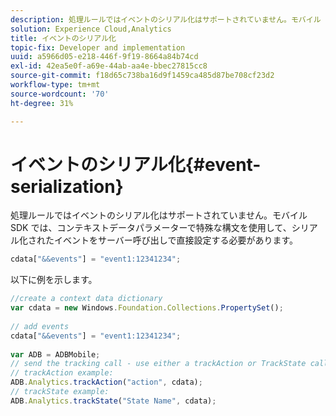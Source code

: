 ```yaml
---
description: 処理ルールではイベントのシリアル化はサポートされていません。モバイル SDK では、コンテキストデータパラメーター内で特殊な構文を使用して、シリアル化されたイベントをサーバー呼び出しで直接設定する必要があります。
solution: Experience Cloud,Analytics
title: イベントのシリアル化
topic-fix: Developer and implementation
uuid: a5966d05-e218-446f-9f19-8664a84b74cd
exl-id: 42ea5e0f-a69e-44ab-aa4e-bbec27815cc8
source-git-commit: f18d65c738ba16d9f1459ca485d87be708cf23d2
workflow-type: tm+mt
source-wordcount: '70'
ht-degree: 31%

---
```


# イベントのシリアル化{#event-serialization}

処理ルールではイベントのシリアル化はサポートされていません。モバイル SDK では、コンテキストデータパラメーターで特殊な構文を使用して、シリアル化されたイベントをサーバー呼び出しで直接設定する必要があります。

```js
cdata["&&events"] = "event1:12341234";
```

以下に例を示します。

```js
//create a context data dictionary 
var cdata = new Windows.Foundation.Collections.PropertySet(); 
 
// add events 
cdata["&&events"] = "event1:12341234"; 
 
var ADB = ADBMobile; 
// send the tracking call - use either a trackAction or TrackState call. 
// trackAction example: 
ADB.Analytics.trackAction("action", cdata); 
// trackState example: 
ADB.Analytics.trackState("State Name", cdata);
```
